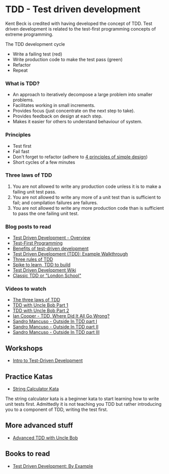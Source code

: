 # TDD - Test driven development

Kent Beck is credited with having developed the concept of TDD. Test driven development is related to the test-first programming concepts of extreme programming.

The TDD development cycle
- Write a failing test (red)
- Write production code to make the test pass (green)
- Refactor
- Repeat

### What is TDD?
- An approach to iteratively decompose a large problem into smaller problems​.
- Facilitates working in small increments​.
- Provides focus (just concentrate on the next step to take)​.
- Provides feedback on design at each step​.
- Makes it easier for others to understand behaviour of system​.

### Principles
- Test first
- Fail fast
- Don't forget to refactor (adhere to [4 principles of simple design](../design/four-rules-of-simple-design.md))
- Short cycles of a few minutes

### Three laws of TDD
1. You are not allowed to write any production code unless it is to make a failing unit test pass.
2. You are not allowed to write any more of a unit test than is sufficient to fail; and compilation failures are failures.
3. You are not allowed to write any more production code than is sufficient to pass the one failing unit test.

### Blog posts to read
- [Test Driven Development - Overview](https://www.agilealliance.org/glossary/tdd/)
- [Test-First Programming](https://resources.collab.net/agile-101/test-first-programming)
- [Benefits of test-driven development](https://www.quora.com/What-are-the-benefits-of-test-driven-development)
- [Test Driven Development (TDD): Example Walkthrough](https://technologyconversations.com/2013/12/20/test-driven-development-tdd-example-walkthrough/)
- [Three rules of TDD](http://butunclebob.com/ArticleS.UncleBob.TheThreeRulesOfTdd)
- [Spike to learn, TDD to build](https://joneaves.wordpress.com/2004/02/18/spike_to_learn_tdd_to_build/)
- [Test Driven Development Wiki](https://github.com/testdouble/contributing-tests/wiki/Test-Driven-Development)
- [Classic TDD or "London School"](http://codemanship.co.uk/parlezuml/blog/?postid=987)

### Videos to watch
- [The three laws of TDD](https://www.youtube.com/watch?v=qkblc5WRn-U)  
- [TDD with Uncle Bob Part 1](https://cleancoders.com/episode/clean-code-episode-6-p1/show)  
- [TDD with Uncle Bob Part 2](https://cleancoders.com/episode/clean-code-episode-6-p2/show)  
- [Ian Cooper - TDD, Where Did It All Go Wrong?](https://youtu.be/EZ05e7EMOLM) 
- [Sandro Mancuso - Outside In TDD part I](https://youtu.be/XHnuMjah6ps)
- [Sandro Mancuso - Outside In TDD part II](https://youtu.be/gs0rqDdz3ko)
- [Sandro Mancuso - Outside In TDD part III](https://youtu.be/R9OAt9AOrzI)


## Workshops

- [Intro to Test-Driven Development](intro-to-tdd.pptx)

## Practice Katas

- [String Calculator Kata](../../katas/kata-string-calculator.md)  

The string calculator kata is a beginner kata to start learning how to write unit tests first. Admittedly it is not teaching you TDD but rather introducing you to a component of TDD, writing the test first.

## More advanced stuff
- [Advanced TDD with Uncle Bob](https://cleancoders.com/videos/clean-code/advanced-tdd)  

## Books to read
- [Test Driven Development: By Example](https://www.amazon.com/Test-Driven-Development-Kent-Beck/dp/0321146530)
